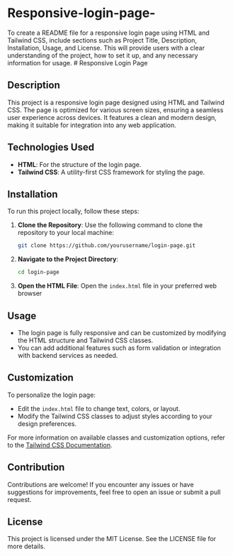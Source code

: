 # Responsive-login-page-
To create a README file for a responsive login page using HTML and Tailwind CSS, include sections such as Project Title, Description, Installation, Usage, and License. This will provide users with a clear understanding of the project, how to set it up, and any necessary information for usage. # Responsive Login Page

## Description

This project is a responsive login page designed using HTML and Tailwind CSS. The page is optimized for various screen sizes, ensuring a seamless user experience across devices. It features a clean and modern design, making it suitable for integration into any web application.

## Technologies Used

- **HTML**: For the structure of the login page.
- **Tailwind CSS**: A utility-first CSS framework for styling the page.

## Installation

To run this project locally, follow these steps:

1. **Clone the Repository**: Use the following command to clone the repository to your local machine:

   ```bash
   git clone https://github.com/yourusername/login-page.git
   ```

2. **Navigate to the Project Directory**:

   ```bash
   cd login-page
   ```

3. **Open the HTML File**: Open the `index.html` file in your preferred web browser

## Usage

- The login page is fully responsive and can be customized by modifying the HTML structure and Tailwind CSS classes.
- You can add additional features such as form validation or integration with backend services as needed.

## Customization

To personalize the login page:

- Edit the `index.html` file to change text, colors, or layout.
- Modify the Tailwind CSS classes to adjust styles according to your design preferences.

For more information on available classes and customization options, refer to the [Tailwind CSS Documentation](https://tailwindcss.com/docs).

## Contribution

Contributions are welcome! If you encounter any issues or have suggestions for improvements, feel free to open an issue or submit a pull request.

## License

This project is licensed under the MIT License. See the LICENSE file for more details.
